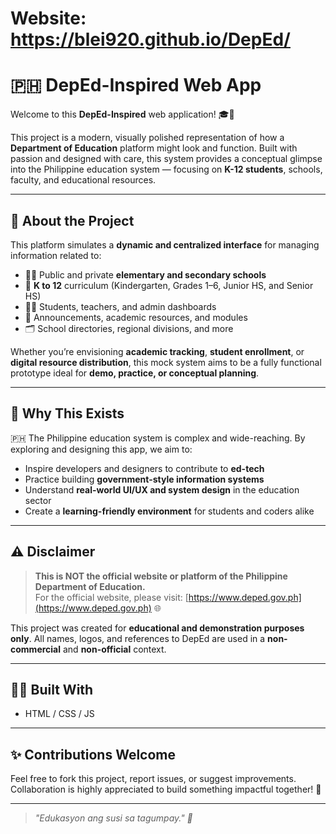 # Website: https://blei920.github.io/DepEd/

# 🇵🇭 DepEd-Inspired Web App

Welcome to this **DepEd-Inspired** web application! 🎓📘

This project is a modern, visually polished representation of how a **Department of Education** platform might look and function. Built with passion and designed with care, this system provides a conceptual glimpse into the Philippine education system — focusing on **K-12 students**, schools, faculty, and educational resources.

---

## 🏫 About the Project

This platform simulates a **dynamic and centralized interface** for managing information related to:

- 👨‍🏫 Public and private **elementary and secondary schools**
- 🎒 **K to 12** curriculum (Kindergarten, Grades 1–6, Junior HS, and Senior HS)
- 👩‍🎓 Students, teachers, and admin dashboards
- 📄 Announcements, academic resources, and modules
- 🗂️ School directories, regional divisions, and more

Whether you’re envisioning **academic tracking**, **student enrollment**, or **digital resource distribution**, this mock system aims to be a fully functional prototype ideal for **demo, practice, or conceptual planning**.

---

## 🧠 Why This Exists

🇵🇭 The Philippine education system is complex and wide-reaching. By exploring and designing this app, we aim to:

- Inspire developers and designers to contribute to **ed-tech**
- Practice building **government-style information systems**
- Understand **real-world UI/UX and system design** in the education sector
- Create a **learning-friendly environment** for students and coders alike

---

## ⚠️ Disclaimer

> **This is NOT the official website or platform of the Philippine Department of Education.**  
> For the official website, please visit: [https://www.deped.gov.ph](https://www.deped.gov.ph) 🌐

This project was created for **educational and demonstration purposes only**. All names, logos, and references to DepEd are used in a **non-commercial** and **non-official** context.

---

## 👨‍💻 Built With

- HTML / CSS / JS

---

## ✨ Contributions Welcome

Feel free to fork this project, report issues, or suggest improvements. Collaboration is highly appreciated to build something impactful together! 🤝

---

> _"Edukasyon ang susi sa tagumpay." 📖_
